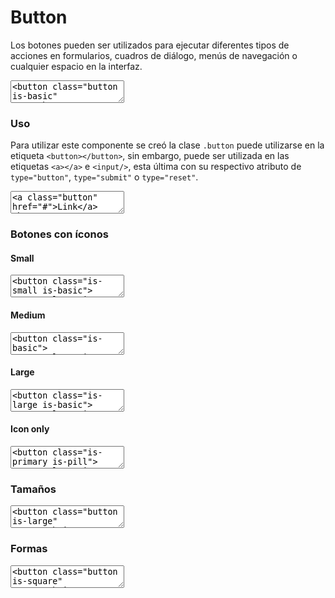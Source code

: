 <figure class="hero" style="background:#34f3dd;"></figure>

# Button

Los botones pueden ser utilizados para ejecutar diferentes tipos de acciones en formularios, cuadros de diálogo, menús de navegación o cualquier espacio en la interfaz.

<textarea code-editor="mixed" code-result-size="90">
<button class="button is-basic" type="button">Button</button>
<button class="button is-primary" type="button">Button</button>
<button class="button is-secondary" type="button">Button</button>
<button class="button is-outline" type="button">Button</button>
<button class="button is-ghost" type="button">Button</button>
</textarea>

### Uso

Para utilizar este componente se creó la clase `.button` puede utilizarse en la etiqueta `<button></button>`, sin embargo, puede ser utilizada en las etiquetas `<a></a>` e `<input/>`, esta última con su respectivo atributo de `type="button"`, `type="submit"` o `type="reset"`.

<textarea code-editor="mixed" code-result-size="90">
<a class="button" href="#">Link</a>
<button class="button" type="submit">Button</button>
<input class="button" type="button" value="Input">
<input class="button" type="submit" value="Submit">
<input class="button" type="reset" value="Reset">
</textarea>

### Botones con íconos

#### Small
<textarea code-editor="mixed" code-result-size="100">
<button class="is-small is-basic">
  <svg class="icon"><use xlink:href="dist/smile-icons.svg#accounting"></use></svg>
  <span>Button</span>
</button>
<button class="is-small is-primary">
  <svg class="icon"><use xlink:href="dist/smile-icons.svg#accounting"></use></svg>
  <span>Button</span>
</button>
<button class="is-small is-secondary">
  <svg class="icon"><use xlink:href="dist/smile-icons.svg#accounting"></use></svg>
  <span>Button</span>
</button>
<button class="is-small is-outline">
  <svg class="icon"><use xlink:href="dist/smile-icons.svg#accounting"></use></svg>
  <span>Button</span>
</button>
<button class="is-small is-ghost">
  <svg class="icon"><use xlink:href="dist/smile-icons.svg#accounting"></use></svg>
  <span>Button</span>
</button>
<button class="is-small is-primary">
  <span>Button</span>
  <svg class="icon"><use xlink:href="dist/smile-icons.svg#accounting"></use></svg>
</button>
</textarea>

#### Medium
<textarea code-editor="mixed" code-result-size="100">
<button class="is-basic">
  <svg class="icon"><use xlink:href="dist/smile-icons.svg#accounting"></use></svg>
  <span>Button</span>
</button>
<button class="is-primary">
  <svg class="icon"><use xlink:href="dist/smile-icons.svg#accounting"></use></svg>
  <span>Button</span>
</button>
<button class="is-secondary">
  <svg class="icon"><use xlink:href="dist/smile-icons.svg#accounting"></use></svg>
  <span>Button</span>
</button>
<button class="is-outline">
  <svg class="icon"><use xlink:href="dist/smile-icons.svg#accounting"></use></svg>
  <span>Button</span>
</button>
<button class="is-ghost">
  <svg class="icon"><use xlink:href="dist/smile-icons.svg#accounting"></use></svg>
  <span>Button</span>
</button>
</textarea>

#### Large
<textarea code-editor="mixed" code-result-size="120">
<button class="is-large is-basic">
  <svg class="icon"><use xlink:href="dist/smile-icons.svg#accounting"></use></svg>
  <span>Button</span>
</button>
<button class="is-large is-primary">
  <svg class="icon"><use xlink:href="dist/smile-icons.svg#accounting"></use></svg>
  <span>Button</span>
</button>
<button class="is-large is-secondary">
  <svg class="icon"><use xlink:href="dist/smile-icons.svg#accounting"></use></svg>
  <span>Button</span>
</button>
<button class="is-large is-outline">
  <svg class="icon"><use xlink:href="dist/smile-icons.svg#accounting"></use></svg>
  <span>Button</span>
</button>
<button class="is-large is-ghost">
  <svg class="icon"><use xlink:href="dist/smile-icons.svg#accounting"></use></svg>
  <span>Button</span>
</button>
</textarea>

#### Icon only

<textarea code-editor="mixed" code-result-size="90">
<button class="is-primary is-pill">
  <svg class="icon"><use xlink:href="dist/smile-icons.svg#accounting"></use></svg>
</button>
<button class="is-secondary">
  <svg class="icon"><use xlink:href="dist/smile-icons.svg#accounting"></use></svg>
</button>
<button class="is-basic">
  <svg class="icon"><use xlink:href="dist/smile-icons.svg#accounting"></use></svg>
</button>
<button class="is-outline">
  <svg class="icon"><use xlink:href="dist/smile-icons.svg#accounting"></use></svg>
</button>
<button class="is-ghost">
  <svg class="icon"><use xlink:href="dist/smile-icons.svg#accounting"></use></svg>
</button>
</textarea>


### Tamaños

<textarea code-editor="mixed" code-result-size="140">
<button class="button is-large" type="submit">Button</button>
<button class="button is-medium" type="submit">Button</button>
<button class="button is-small" type="submit">Button</button>
<button class="button is-full-width" type="submit">Button</button>
</textarea>

### Formas

<textarea code-editor="mixed" code-result-size="140">
<button class="button is-square" type="submit">Button</button>
<button class="button is-pill" type="submit">Button</button>
<button class="button is-rounded" type="submit">Button</button>
<button class="button is-rounded-left" type="submit">Button</button>
<button class="button is-rounded-right " type="submit">Button</button>
</textarea>


